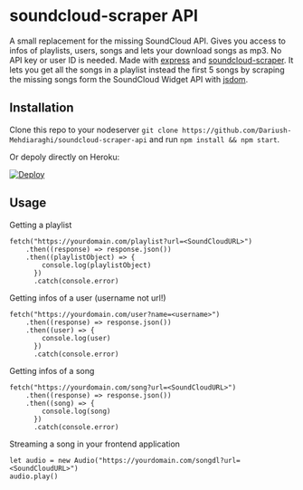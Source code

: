 
# soundcloud-scraper API 

A small replacement for the missing SoundCloud API. Gives you access to infos of playlists, users, songs and lets your download songs as mp3. No API key or user ID is needed. 
Made with [express](https://github.com/expressjs/express) and [soundcloud-scraper](https://github.com/DevSnowflake/soundcloud-scraper). 
It lets you get all the songs in a playlist instead the first 5 songs by scraping the missing songs form the SoundCloud Widget API with [jsdom](https://github.com/jsdom/jsdom).

## Installation
Clone this repo to your nodeserver 
`git clone https://github.com/Dariush-Mehdiaraghi/soundcloud-scraper-api`
and run `npm install && npm start`. 

Or depoly directly on Heroku: 

[![Deploy](https://www.herokucdn.com/deploy/button.svg)](https://github.com/Dariush-Mehdiaraghi/soundcloud-scraper-api)

## Usage

Getting a playlist

```
fetch("https://yourdomain.com/playlist?url=<SoundCloudURL>")
    .then((response) => response.json())
    .then((playlistObject) => {
        console.log(playlistObject)
      })
      .catch(console.error)
```

Getting infos of a user (username not url!)
```
fetch("https://yourdomain.com/user?name=<username>")
    .then((response) => response.json())
    .then((user) => {
        console.log(user)
      })
      .catch(console.error)
```
Getting infos of a song
```
fetch("https://yourdomain.com/song?url=<SoundCloudURL>")
    .then((response) => response.json())
    .then((song) => {
        console.log(song)
      })
      .catch(console.error)
```
Streaming a song in your frontend application
```
let audio = new Audio("https://yourdomain.com/songdl?url=<SoundCloudURL>")
audio.play()
```